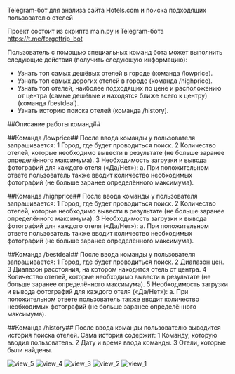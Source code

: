 Telegram-бот для анализа сайта Hotels.com и поиска подходящих пользователю отелей

Проект состоит из скрипта main.py и Telegram-бота https://t.me/forgettrip_bot

Пользователь с помощью специальных команд бота может выполнить следующие
действия (получить следующую информацию):

- Узнать топ самых дешёвых отелей в городе (команда /lowprice).
- Узнать топ самых дорогих отелей в городе (команда /highprice).
- Узнать топ отелей, наиболее подходящих по цене и расположению от центра
  (самые дешёвые и находятся ближе всего к центру) (команда /bestdeal).
- Узнать историю поиска отелей (команда /history).

##Описание работы команд##

##Команда /lowprice##
После ввода команды у пользователя запрашивается:
1 Город, где будет проводиться поиск.
2 Количество отелей, которые необходимо вывести в результате (не больше
  заранее определённого максимума).
3 Необходимость загрузки и вывода фотографий для каждого отеля («Да/Нет»):
    a. При положительном ответе пользователь также вводит количество
    необходимых фотографий (не больше заранее определённого
    максимума).

##Команда /highprice##
После ввода команды у пользователя запрашивается:
1 Город, где будет проводиться поиск.
2 Количество отелей, которые необходимо вывести в результате (не больше
  заранее определённого максимума).
3 Необходимость загрузки и вывода фотографий для каждого отеля («Да/Нет»):
    a. При положительном ответе пользователь также вводит количество
    необходимых фотографий (не больше заранее определённого максимума).

##Команда /bestdeal##
После ввода команды у пользователя запрашивается:
1 Город, где будет проводиться поиск.
2 Диапазон цен.
3 Диапазон расстояния, на котором находится отель от центра.
4 Количество отелей, которые необходимо вывести в результате (не больше заранее определённого максимума).
5 Необходимость загрузки и вывода фотографий для каждого отеля («Да/Нет»):
    a. При положительном ответе пользователь также вводит количество
    необходимых фотографий (не больше заранее определённого максимума).

##Команда /history##
После ввода команды пользователю выводится история поиска отелей. Сама история
содержит:
1 Команду, которую вводил пользователь.
2 Дату и время ввода команды.
3 Отели, которые были найдены.


![view_5](https://user-images.githubusercontent.com/105842339/236523402-a53db623-d03d-4009-bfe8-e849b7f65881.PNG)
![view_4](https://user-images.githubusercontent.com/105842339/236523412-b9a64c60-3608-4d63-9f08-ed61bb3f0d5c.PNG)
![view_3](https://user-images.githubusercontent.com/105842339/236523415-23faad03-f3d3-4972-9162-14064de0c5a7.PNG)
![view_2](https://user-images.githubusercontent.com/105842339/236523418-c18be5e7-6e33-4c54-ad31-a7695d8d826d.PNG)
![view_1](https://user-images.githubusercontent.com/105842339/236523420-c19aea71-70d6-4207-abff-b607ab87ab01.PNG)
